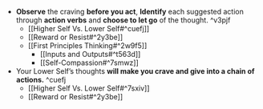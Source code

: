 - **Observe** the craving **before you act**, **Identify** each suggested action through **action verbs** and **choose to let go** of the thought. ^v3pjf
    - [[Higher Self Vs. Lower Self#^cuefj]]
    - [[Reward or Resist#^2y3be]]
    - [[First Principles Thinking#^2w9f5]]
        - [[Inputs and Outputs#^t563d]]
        - [[Self-Compassion#^7smwz]]
- Your Lower Self’s thoughts **will make you crave and give into a chain of actions.** ^cuefj
    - [[Higher Self Vs. Lower Self#^7sxiv]]
    - [[Reward or Resist#^2y3be]]